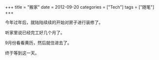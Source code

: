 +++
title = "搬家"
date = 2012-09-20
categories = ["Tech"]
tags = ["随笔"]
+++

今年过年后，就陆陆续续的开始对房子进行装修了。

听家里说已经完工好几个月了。

9月份看看黄历，然后就住进去了。


终于等到这一天。


